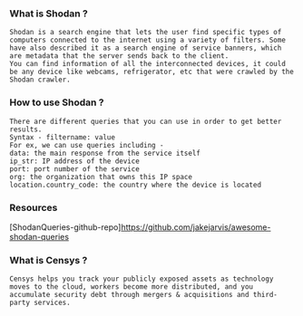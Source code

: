 ### What is Shodan ?
````
Shodan is a search engine that lets the user find specific types of computers connected to the internet using a variety of filters. Some have also described it as a search engine of service banners, which are metadata that the server sends back to the client.
You can find information of all the interconnected devices, it could be any device like webcams, refrigerator, etc that were crawled by the Shodan crawler. 
````
### How to use Shodan ?
````
There are different queries that you can use in order to get better results.
Syntax - filtername: value
For ex, we can use queries including -
data: the main response from the service itself
ip_str: IP address of the device
port: port number of the service
org: the organization that owns this IP space
location.country_code: the country where the device is located
````
### Resources 
[ShodanQueries-github-repo]https://github.com/jakejarvis/awesome-shodan-queries

### What is Censys ?
````
Censys helps you track your publicly exposed assets as technology moves to the cloud, workers become more distributed, and you accumulate security debt through mergers & acquisitions and third-party services.
````